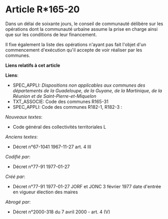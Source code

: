# Article R*165-20

Dans un délai de soixante jours, le conseil de communauté délibère sur les opérations dont la communauté urbaine assume la
prise en charge ainsi que sur les conditions de leur financement. 

Il fixe également la liste des opérations n'ayant pas fait l'objet d'un commencement d'exécution qu'il accepte de voir
réaliser par les communes.

**Liens relatifs à cet article**

**Liens**:

  - SPEC_APPLI: *Dispositions non applicables aux communes des départements de la Guadeloupe, de la Guyane, de la Martinique, de la Réunion et de Saint-Pierre-et-Miquelon*
  - TXT_ASSOCIE: Code des communes R165-31
  - SPEC_APPLI: Code des communes R182-1, R182-3 :

_Nouveaux textes_:

  - Code général des collectivités territoriales L

_Anciens textes_:

  - Décret n°67-1041 1967-11-27 art. 4 III

_Codifié par_:

  - Décret n°77-91 1977-01-27

_Créé par_:

  - Décret n°77-91 1977-01-27 JORF et JONC 3 février 1977 date d'entrée en vigueur élection des maires

_Abrogé par_:

  - Décret n°2000-318 du 7 avril 2000 - art. 4 (V)
